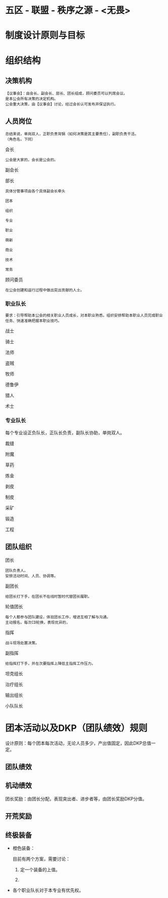 五区 - 联盟 - 秩序之源 - <无畏>
====

# 制度设计原则与目标 #

# 组织结构 #

## 决策机构 ##

    【议事会】：由会长、副会长、部长、团长组成，顾问委员可以列席会议。
    是本公会所有决策的决定机构。
    公会重大决策，由【议事会】讨论，经过会长认可发布并保证执行。

## 人员岗位 ##

    总结来说，单岗双人，正职负责背锅（如何决策是其主要责任），副职负责干活。
    （角色名，下同）

会长

    公会是大家的，会长是公会的。

副会长



部长

    具体分管事项由各个具体副会长牵头

    团本

    组织
    
    专业
    
    职业
    
    萌新
    
    商业

    技术
    
    常务

顾问委员

    在公会创建和运行过程中做出突出贡献的人士。

### 职业队长 ###

    要求：引导帮助本公会的相关职业人员成长，对本职业熟悉。组织安排帮助本职业人员完成职业任务、快速准确把握本职业技巧。

战士

骑士

法师

盗贼

牧师

德鲁伊

猎人

术士

### 专业队长 ###

每个专业设正负队长，正队长负责，副队长协助，单岗双人。

裁缝

附魔 

草药

炼金

剥皮

制皮

采矿

锻造

工程

## 团队组织 ##

团长

    团队负责人。
    安排活动时间、人员、协调等。

副团长

    给团长打下手，在团长不在线时暂时代替团长履职。

轮值团长

    每个人都参与团队建设，体验团长工作，增进互相了解与沟通。
    主动报名，每次CD轮换，表现优异的，


指挥

    战斗现场处置决策。

副指挥

    给指挥打下手，并在次要指挥上降低主指挥工作压力。


坦克组长

治疗组长

输出组长

小队队长

# 团本活动以及DKP（团队绩效）规则 #

设计原则：每个团本每次活动，无论人员多少，产出值固定，因此DKP总值一定。

## 团队绩效 ##


## 机动绩效 ##

团长奖励：由团长分配，表现突出者、进步者等，由团长奖励DKP分值。

## 开荒奖励 ##

## 终极装备 ##

* 橙色装备：

    目前有两个方案，需要讨论：

    1. 定一个装备的上值。

    1. 

* 各个职业队长对于本专业有优先权。

